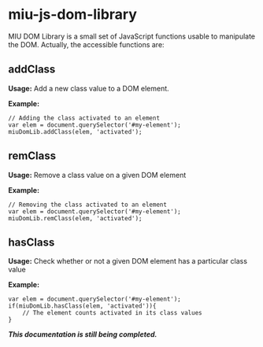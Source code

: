 # miu-js-dom-library
MIU DOM Library is a small set of JavaScript functions usable to manipulate the DOM. Actually, the accessible functions are:

## addClass
**Usage:** 
Add a new class value to a DOM element.

**Example:**

    // Adding the class activated to an element
    var elem = document.querySelector('#my-element');
    miuDomLib.addClass(elem, 'activated');

## remClass
**Usage:** 
Remove a class value on a given DOM element

**Example:**

    // Removing the class activated to an element
    var elem = document.querySelector('#my-element');
    miuDomLib.remClass(elem, 'activated');

## hasClass
**Usage:** 
Check whether or not a given DOM element has a particular class value

**Example:**

    var elem = document.querySelector('#my-element');
    if(miuDomLib.hasClass(elem, 'activated')){
	    // The element counts activated in its class values
	}

***This documentation is still being completed.***
